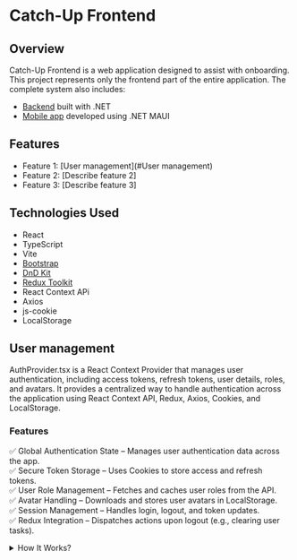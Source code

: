 # Catch-Up Frontend

## Overview

Catch-Up Frontend is a web application designed to assist with onboarding. This project represents only the frontend part of the entire application.
The complete system also includes:

- [Backend](https://github.com/InterfectoremCubiculum/catch_up_Backend) built with .NET
- [Mobile app](https://github.com/InterfectoremCubiculum/catch_up_Mobile) developed using .NET MAUI

## Features

- Feature 1: [User management](#User management)
- Feature 2: [Describe feature 2]
- Feature 3: [Describe feature 3]

## Technologies Used

- React
- TypeScript
- Vite
- [Bootstrap](https://getbootstrap.com/)
- [DnD Kit](https://dndkit.com/)
- [Redux Toolkit](https://redux-toolkit.js.org/)
- React Context APi
- Axios
- js-cookie
- LocalStorage


## User management
AuthProvider.tsx is a React Context Provider that manages user authentication, including access tokens, refresh tokens, user details, roles, and avatars. It provides a centralized way to handle authentication across the application using React Context API, Redux, Axios, Cookies, and LocalStorage.

### Features
✅ Global Authentication State – Manages user authentication data across the app.\
✅ Secure Token Storage – Uses Cookies to store access and refresh tokens.\
✅ User Role Management – Fetches and caches user roles from the API.\
✅ Avatar Handling – Downloads and stores user avatars in LocalStorage.\
✅ Session Management – Handles login, logout, and token updates.\
✅ Redux Integration – Dispatches actions upon logout (e.g., clearing user tasks).

<details>
<summary>How It Works?</summary>

#### Initializing Authentication State
On component mount, retrieves:
- accessToken & refreshToken from Cookies.
- user data from Cookies.
- avatar from LocalStorage.
```tsx
const [accessToken, setAccessToken_] = useState<string | null>(Cookies.get('accessToken') || null);
const [refreshToken, setRefreshToken_] = useState<string | null>(Cookies.get('refreshToken') || null);
const [user, setUser_] = useState<User | null>(() => {
    const storedUser = Cookies.get('user');
    return storedUser ? JSON.parse(storedUser) : null;
});
const [avatar, setAvatar] = useState<string | null>(loadStoredAvatar());
```
#### Managing Authentication Tokens
- Set Access Token: Stores token in Cookies when a user logs in.
- Set Refresh Token: Stores refresh token for session persistence.
- Remove Tokens on Logout: Deletes them from Cookies.
```tsx
    const setAccessToken = (newToken: string | null) => {
        setAccessToken_(newToken);
        if (newToken) {
            Cookies.set('accessToken', newToken, {
                path: '/',
                secure: true
            });
        } else {
            Cookies.remove('accessToken');
        }
    };
```
#### Managing User Data
- Saves user details in Cookies on login.
- Removes user data on logout.
- Fetches and stores user avatars using LocalStorage.
```tsx
   const setUser = (newUser: User | null) => {
        if (newUser) {
            const { ...userToStore } = newUser;
            Cookies.set('user', JSON.stringify(userToStore), {
                path: '/',
                secure: true
            });
            setUser_(userToStore);
            if (userToStore.avatarId) {
                fetchAndStoreAvatar(userToStore.avatarId);
            }
        } else {
            Cookies.remove('user');
            localStorage.removeItem('userAvatar');
            setAvatar(null);
            setUser_(null);
        }
    };
```
#### User Role Management
Fetches the user role from API and caches it to avoid redundant requests.
```tsx
  const getRole = async (userId: string): Promise<string> => {
        if (!userId) { throw new Error("Invalid userId");}
        try {
            const response = await axiosInstance.get(`User/GetRole/${userId}`);
            const role = response.data || "User";

            setRoleCache(role);
            return role;
        } catch (error) {  throw new Error("Failed to fetch user role");}
    };
```
#### Logout Functionality
- Clears all authentication-related data, including Redux state.
```tsx
const logout = () => {
    setAccessToken(null);
    setRefreshToken(null);
    setUser(null);
    setRoleCache("");
    localStorage.removeItem('userAvatar');
    dispatch(clearTasks());
};
```
#### Usage
Wrapping the App with AuthProvider
- Include AuthProvider in the root component (main.tsx) to provide authentication context across the app.
```tsx
<AuthProvider>
    <App />
</AuthProvider>
```
</details>
